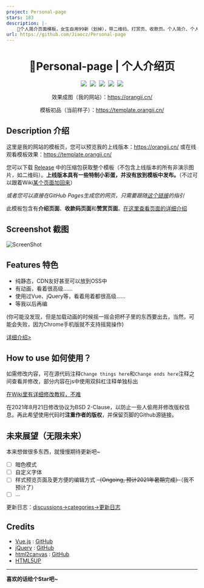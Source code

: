 ```yaml
---
project: Personal-page
stars: 183
description: |-
    🍊个人简介页面模板，女生自用99新（划掉），带二维码、打赏页、收款页。个人简介、个人介绍网页.
url: https://github.com/Jiaocz/Personal-page
---
```


<h1 align="center">🌈Personal-page | 个人介绍页</h1>
<p align="center">
  <a href="https://github.com/Jiaocz/Personal-page/blob/master/LICENSE"><img src="https://img.shields.io/github/license/jiaocz/personal-page" /></a>&nbsp;
  <a href="https://github.com/Jiaocz/Personal-page/releases"><img src="https://img.shields.io/github/v/release/jiaocz/personal-page.svg" /></a>&nbsp;
  <a href="https://github.com/Jiaocz/Personal-page/commits/master"><img src="https://img.shields.io/github/commits-since/Jiaocz/personal-page/latest" /></a>&nbsp;
  <a href="https://github.com/Jiaocz/Personal-page/pulse"><img src="https://visitor-badge.glitch.me/badge?page_id=Jiaocz.Personal-page" /></a>&nbsp;
  <a href="https://github.com/Jiaocz/Personal-page"><img src="https://img.shields.io/github/stars/jiaocz/personal-page?style=social" /></a>
</p>
<p align="center">
  效果成图（我的网站）：<a href="https://orangii.cn/">https://orangii.cn/</a>
</p>
<p align="center">
  模板初品（当前样子）：<a href="https://template.orangii.cn">https://template.orangii.cn/</a>
</p>

## Description 介绍

这里是我的网站的模板页，您可以预览我的上线版本：https://orangii.cn/ 或在线观看模板效果：https://template.orangii.cn/

您可以下载 [Release](https://github.com/Jiaocz/Personal-page/releases) 中的压缩包获取整个模板（不包含上线版本的所有非演示图片，如二维码）。**上线版本具有一些特制小彩蛋，并没有放到模板中发布。**（不过可以跟着Wiki[某个页面加回来](https://github.com/Jiaocz/Personal-page/wiki/%E8%A2%AB%E5%88%A0%E5%8E%BB%E7%9A%84%E5%86%85%E5%AE%B9)）

_或者您可以直接在GitHub Pages生成您的网页，只需要跟随[这个链接](https://github.com/Jiaocz/Personal-page/wiki/%E4%BB%A5%E6%AD%A4%E6%A8%A1%E6%9D%BF%E4%B8%BA%E5%9F%BA%E7%A1%80%E9%80%9A%E8%BF%87GitHub-pages%E5%BB%BA%E7%AB%8B%E8%87%AA%E5%B7%B1%E7%9A%84%E7%BD%91%E9%A1%B5)的指引_

此模板包含有**介绍页面**、**收款码页面**和**赞赏页面**。[在这里查看页面的详细介绍](https://github.com/Jiaocz/Personal-page/wiki/%E4%B8%AA%E4%BA%BA%E4%BB%8B%E7%BB%8D%E6%A8%A1%E6%9D%BF%E8%AF%A6%E7%BB%86%E4%BB%8B%E7%BB%8D)

## Screenshot 截图
![ScreenShot](https://user-images.githubusercontent.com/14857984/129847923-33ea7ccd-90ae-48a1-864c-464bf170bc0d.png)

## Features 特色

- 纯静态，CDN友好甚至可以放到OSS中
- 有动画，看着很高级……
- 使用过Vue、jQuery等，看着用着都很高级……
- 等我以后再编

(你可能没发现，但是加载动画的时候摇一摇会把杯子里的东西要出去，当然，可能会失败，因为Chrome手机版就不支持摇晃操作)

[详细介绍>](https://github.com/Jiaocz/Personal-page/wiki/%E4%B8%AA%E4%BA%BA%E4%BB%8B%E7%BB%8D%E6%A8%A1%E6%9D%BF%E8%AF%A6%E7%BB%86%E4%BB%8B%E7%BB%8D)

## How to use 如何使用？

如需修改内容，可在源代码注释`Change things here`和`Change ends here`注释之间查看并修改，部分内容在js中使用双斜杠注释单独标出

[在Wiki里有详细修改教程，不难](https://github.com/Jiaocz/Personal-page/wiki)

在2021年8月21日修改协议为BSD 2-Clause，以防止一些人偷用并修改版权信息。再此希望使用代码时**注重作者的版权**，并保留页脚的Github源链接。

## 未来展望（无限未来）
本来想做很多东西，就慢慢期待更新吧~

- [ ] 暗色模式
- [ ] 自定义字体
- [ ] 样式预览页面及更方便的编辑方式 ~~（Ongoing, 预计2021年暑期完成）~~（我不预计了）
- [ ] ...

更新日志：[discussions->categories->更新日志](https://github.com/Jiaocz/Personal-page/discussions/categories/%E6%9B%B4%E6%96%B0%E6%97%A5%E5%BF%97)

## Credits
- [Vue.js](https://vuejs.org/) : [GitHub](https://github.com/vuejs/vue)
- [jQuery](https://jquery.com/) : [GitHub](https://github.com/jquery/jquery)
- [html2canvas](https://html2canvas.hertzen.com) : [GitHub](https://github.com/niklasvh/html2canvas)
- [HTML5UP](https://html5up.net/)

------

**喜欢的话给个Star吧~**

<!--
Copyright (c) 2021, Orangii|橙梓
All rights reserved.
-->

